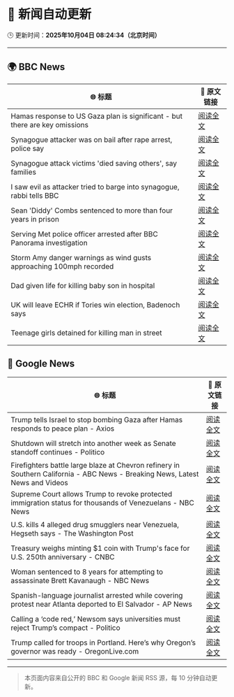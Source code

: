 # 🧠 新闻自动更新

🕒 更新时间：**2025年10月04日 08:24:34（北京时间）**

---

## 🌍 BBC News

| 🌐 标题 | 🔗 原文链接 |
|--------|-------------|
| Hamas response to US Gaza plan is significant - but there are key omissions | [阅读全文](https://www.bbc.com/news/articles/cvg9myeqjl1o?at_medium=RSS&at_campaign=rss) |
| Synagogue attacker was on bail after rape arrest, police say | [阅读全文](https://www.bbc.com/news/articles/cly97ervz1zo?at_medium=RSS&at_campaign=rss) |
| Synagogue attack victims 'died saving others', say families | [阅读全文](https://www.bbc.com/news/articles/cly6eve5p06o?at_medium=RSS&at_campaign=rss) |
| I saw evil as attacker tried to barge into synagogue, rabbi tells BBC | [阅读全文](https://www.bbc.com/news/articles/cwy9lkeqyzyo?at_medium=RSS&at_campaign=rss) |
| Sean 'Diddy' Combs sentenced to more than four years in prison | [阅读全文](https://www.bbc.com/news/articles/czx0gx227z4o?at_medium=RSS&at_campaign=rss) |
| Serving Met police officer arrested after BBC Panorama investigation | [阅读全文](https://www.bbc.com/news/articles/c86422y9vxno?at_medium=RSS&at_campaign=rss) |
| Storm Amy danger warnings as wind gusts approaching 100mph recorded | [阅读全文](https://www.bbc.com/news/articles/c98d2ep62z7o?at_medium=RSS&at_campaign=rss) |
| Dad given life for killing baby son in hospital | [阅读全文](https://www.bbc.com/news/articles/c62q1q1vd9yo?at_medium=RSS&at_campaign=rss) |
| UK will leave ECHR if Tories win election, Badenoch says | [阅读全文](https://www.bbc.com/news/articles/c1mxy2j2elro?at_medium=RSS&at_campaign=rss) |
| Teenage girls detained for killing man in street | [阅读全文](https://www.bbc.com/news/articles/c3w5y5xyv53o?at_medium=RSS&at_campaign=rss) |

## 📰 Google News

| 🌐 标题 | 🔗 原文链接 |
|--------|-------------|
| Trump tells Israel to stop bombing Gaza after Hamas responds to peace plan - Axios | [阅读全文](https://news.google.com/rss/articles/CBMif0FVX3lxTE1vUzN3NUNhdW5KdGZNLW0tdndmRk0tU3p3aDhxMkdHLW84YVJCTGR0RnFvTl8zVHNLU090NTBfMEpzN3JFbUQ1VERoV1phR1RRX1g0QXhnWmk3ektQTFdNZFBDcm8ydERPWVI3U01vaGZfMHR5cy1jTm5qV1NYLVE?oc=5) |
| Shutdown will stretch into another week as Senate standoff continues - Politico | [阅读全文](https://news.google.com/rss/articles/CBMiugFBVV95cUxQQWR1S1M0dGlaZnUza0V2dWJYZDFSS0c0NDV3X0xNU1VqR0cwTnJqS3d4TzFRWTFTX2wwendZQkJrdnVyQWFxVFBqU0prY1ZLOFBqNDBqZVhCZkNNVi1XelA1ZEp5REJPWEVNeUY3akNvX2x0bl9VS2MwejlXU1pZdXhQUnBpeEhqdENwQ0w2Zk83NzhWMXpGSC1mbS1JMzF2ZTc0SDQ4QVpkR05DWWJibmlOYnM2QnZjemc?oc=5) |
| Firefighters battle large blaze at Chevron refinery in Southern California - ABC News - Breaking News, Latest News and Videos | [阅读全文](https://news.google.com/rss/articles/CBMioAFBVV95cUxOQzYzODFITFRyS0F5MGdKTTZwOUZwd0Q4NDllUmtKZUVCcTVWYVZHVUhKZThXS3p4UDJCV2NBLVJVYWZSY05UdnhVR0NBOUJORGhGQzhGUlFkZTFPVmhWVWdhYXdNcHVUX0VrNjlmZFV4bUNHSGRISmFoVjZPbmdzMUpYbl8wa1paVDdkVWlfa1dKb2ZHbzRIdUtQa0ZiZnhV0gGmAUFVX3lxTE5TOWdiaHhJX216UE1xcVVVdEZjQVZzRVI0blZYSXppWXhOUENDV21KSHE1aEk0emxSbVpxUm5QczFtazRRSnlPTGhjTkU2R1VxYVBLVTRTQXBfREdEMk5fZGVTUUtjdUNSc0ppRV9kM2c4S051V0R2SlkwZlFDdXlrY3kwRVQ1ZmxoODN2ZEhoRlVxNEdHS0tRVm5jNjR0Z3hINlZ6Unc?oc=5) |
| Supreme Court allows Trump to revoke protected immigration status for thousands of Venezuelans - NBC News | [阅读全文](https://news.google.com/rss/articles/CBMiuwFBVV95cUxQVWhfRDdrRHFQTjRONjh5cUJJQkNVTE1VeE1DZENhY2s0MzBrRW5FMjNPREFaUUpRWlFSMm8tV2piM3dTTjU5ZGtWRTh6bXZUVDBIMHc4ZlRFNlpLUXRQUTBENGpXUXZVNnZSem9XY3UtZGZaS1padkYwbmxXYUM4S2FZMVN3LU1xUmdTZkpuVHk0Snc2U2JmaGZHYWFnNlFpVFpCZHdLODJwTXFEb2VERGdtU2NieWI2enlz0gFWQVVfeXFMTlRQZWFuXzlBZkNDTzJzVzV4d0pCcHJkUlRTMndlOVVuNUlLdGMyeWc3M2kyaDhwc2h4cmM5Y2J5ZUdEOVlmRE5GR1hKMHhwcU9acFRHdkE?oc=5) |
| U.S. kills 4 alleged drug smugglers near Venezuela, Hegseth says - The Washington Post | [阅读全文](https://news.google.com/rss/articles/CBMilAFBVV95cUxQZjdYUTd3M3p1WE1CSjhHam1udmlvR3FhRXFQNXNCVVF2djV0RVFlWlVFUU42WTdIdno5WHJCd1VDc1dZLV9kek8wUGw0MDkyOUlmWDRYc0lhOE1WRU14ZlVHNXlTQjRrTnNBTTFQckktU3pTdDJFMlp6R0NYWU1kZ1FDVlBOS0d1dWF5cndHNVdiemZl?oc=5) |
| Treasury weighs minting $1 coin with Trump's face for U.S. 250th anniversary - CNBC | [阅读全文](https://news.google.com/rss/articles/CBMid0FVX3lxTE9XYktvQVczSndxc3RPemVVUVlXa2RrQWRDQWxXaEZzVnZpcjAzWlhDZ1FoNERqMkVYcXRUdzJTRW15R19hV3AxcVJRaU1aWEllMWRLNGNsYWtfUGdhRlBPNjJDMW13UWsyNFVZSTFIVzNvSEtRdFVN0gF8QVVfeXFMT2JlYURsTHAwNndVWEVIQUhlOXl1OHdiREl4eXB5aklfcGYyZTNBckdZOU40OWJGdHpsMnNaWjdISGdTSk4zNzFLWjBTbm1WSlVjZXV2Z3dINlhjMF8xT1k5dUh2bW5hWmtESVpzT3lPNlVRaUdXblE0VWhyMg?oc=5) |
| Woman sentenced to 8 years for attempting to assassinate Brett Kavanaugh - NBC News | [阅读全文](https://news.google.com/rss/articles/CBMirwFBVV95cUxOQlZ3ZVlPQm5JWnlSbDVRbDA4eWxhc0JtYk5ManVJbVJ0NFB3RDBtcXVzRDJrTmFndE9BTEhvWHU2Rjd1bWR5RVF0enJXRlpIZnFwZ3dYSDlyU29DNDcyM3l5V0lyaW9Ga2ZTdjJiTHdTc0NtTDlBTXJMNzFLLTFURkV1a1FsZjR2YTc1eHFQZGxPaEYtMlJGaEhpVkY3cnJWRElJbkc1S3RLN0VacWtF?oc=5) |
| Spanish-language journalist arrested while covering protest near Atlanta deported to El Salvador - AP News | [阅读全文](https://news.google.com/rss/articles/CBMiuAFBVV95cUxPVWRBYzhHN3dKS3gwbFRLTkROSVpXQzJ3U2I2Mm5HN1EzRVlBeGhwR1ZMVU5WcTRRMWJaM0dqdXZwbkRpTVlsdl85STBlZkF3MzBhZi1fUzI4Ry1FaEswT2N5d2Q1QURURWotdTNaSjM5Q0hoYjdJdW9COVpHOTF6S0RIMk9fRXRtd3RZeHE2cFpQbkVLM0hJeElsS3lJTnJfWTZsVnhwRkZUWUgtOHhIOENCUXB4NUZo?oc=5) |
| Calling a ‘code red,’ Newsom says universities must reject Trump’s compact - Politico | [阅读全文](https://news.google.com/rss/articles/CBMivAFBVV95cUxNcGVySXlhQWw1M0lVeE9semNiWk1WbFpjVk9KaW9iR2wzQ1gxSnFqU2NPbTRKVnZmbjZBM2hXZjFpVHdEdFY4Mlc3YmhaTVltRjJVN09MemJUOE1kUmhORm15Zmh2T1Zzd3pRMzRJVjkzaWt5MEYyWkMxS0JfQnhObFQxX1hMVmZ0R09JZ1ZMZUNEOFJaaGc1b2V1YkRBVzMyYVJQcXN5WWs5WkVaOHVaZ2RZSFNyaU0tNnF3Ng?oc=5) |
| Trump called for troops in Portland. Here’s why Oregon’s governor was ready - OregonLive.com | [阅读全文](https://news.google.com/rss/articles/CBMivgFBVV95cUxPUV9zNWt5ejlIcUFubVFrdGFacjJFVlc1emFpLWgtV1lJS2tKdWNMX09Xa0RzaWxjSlducUp0Qi1ZR01NbFZRTGY4dHpkZDB6ZnlrbE02N1ZnaHRvckVET3Z3UmxXSzVPbTdkUk1sZVZtb2x4UmVwVkxVSEtBVzdMNFlaaDZRUVV0c29TLVA5b0h1c0lKVnJQYmhIUjl2ejJIRUxOU0FIdUFZaDhZZVB5T0E3eTZzcWFtVmwzdnFR?oc=5) |

---
> 本页面内容来自公开的 BBC 和 Google 新闻 RSS 源，每 10 分钟自动更新。